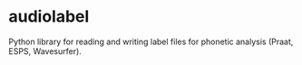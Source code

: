 audiolabel
==========

Python library for reading and writing label files for phonetic analysis (Praat, ESPS, Wavesurfer).
